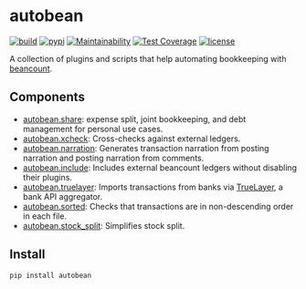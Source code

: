 # autobean
[![build](https://github.com/SEIAROTg/autobean/actions/workflows/build.yml/badge.svg)](https://github.com/SEIAROTg/autobean/actions/workflows/build.yml)
[![pypi](https://img.shields.io/pypi/v/autobean)](https://pypi.org/project/autobean/)
[![Maintainability](https://api.codeclimate.com/v1/badges/65e79b66e57139ed8bd0/maintainability)](https://codeclimate.com/github/SEIAROTg/autobean/maintainability)
[![Test Coverage](https://api.codeclimate.com/v1/badges/65e79b66e57139ed8bd0/test_coverage)](https://codeclimate.com/github/SEIAROTg/autobean/test_coverage)
[![license](https://img.shields.io/github/license/SEIAROTg/autobean.svg)](https://github.com/SEIAROTg/autobean)

A collection of plugins and scripts that help automating bookkeeping with [beancount](http://furius.ca/beancount/).

## Components

* [autobean.share](autobean/share): expense split, joint bookkeeping, and debt management for personal use cases.
* [autobean.xcheck](autobean/xcheck): Cross-checks against external ledgers.
* [autobean.narration](autobean/narration): Generates transaction narration from posting narration and posting narration from comments.
* [autobean.include](autobean/include): Includes external beancount ledgers without disabling their plugins.
* [autobean.truelayer](autobean/truelayer): Imports transactions from banks via [TrueLayer](https://truelayer.com/), a bank API aggregator.
* [autobean.sorted](autobean/sorted): Checks that transactions are in non-descending order in each file.
* [autobean.stock_split](autobean/stock_split): Simplifies stock split.

## Install

```sh
pip install autobean
```
